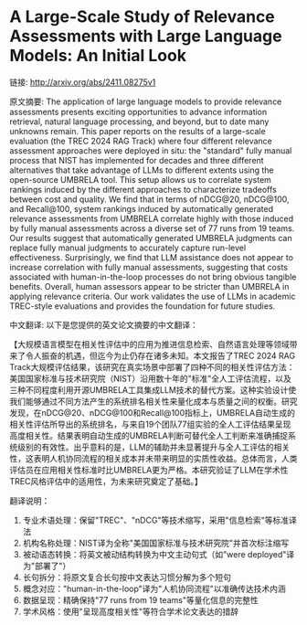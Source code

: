 # A Large-Scale Study of Relevance Assessments with Large Language Models: An Initial Look

链接: http://arxiv.org/abs/2411.08275v1

原文摘要:
The application of large language models to provide relevance assessments
presents exciting opportunities to advance information retrieval, natural
language processing, and beyond, but to date many unknowns remain. This paper
reports on the results of a large-scale evaluation (the TREC 2024 RAG Track)
where four different relevance assessment approaches were deployed in situ: the
"standard" fully manual process that NIST has implemented for decades and three
different alternatives that take advantage of LLMs to different extents using
the open-source UMBRELA tool. This setup allows us to correlate system rankings
induced by the different approaches to characterize tradeoffs between cost and
quality. We find that in terms of nDCG@20, nDCG@100, and Recall@100, system
rankings induced by automatically generated relevance assessments from UMBRELA
correlate highly with those induced by fully manual assessments across a
diverse set of 77 runs from 19 teams. Our results suggest that automatically
generated UMBRELA judgments can replace fully manual judgments to accurately
capture run-level effectiveness. Surprisingly, we find that LLM assistance does
not appear to increase correlation with fully manual assessments, suggesting
that costs associated with human-in-the-loop processes do not bring obvious
tangible benefits. Overall, human assessors appear to be stricter than UMBRELA
in applying relevance criteria. Our work validates the use of LLMs in academic
TREC-style evaluations and provides the foundation for future studies.

中文翻译:
以下是您提供的英文论文摘要的中文翻译：

【大规模语言模型在相关性评估中的应用为推进信息检索、自然语言处理等领域带来了令人振奋的机遇，但迄今为止仍存在诸多未知。本文报告了TREC 2024 RAG Track大规模评估结果，该研究在真实场景中部署了四种不同的相关性评估方法：美国国家标准与技术研究院（NIST）沿用数十年的"标准"全人工评估流程，以及三种不同程度利用开源UMBRELA工具集成LLM技术的替代方案。这种实验设计使我们能够通过不同方法产生的系统排名相关性来量化成本与质量之间的权衡。研究发现，在nDCG@20、nDCG@100和Recall@100指标上，UMBRELA自动生成的相关性评估所导出的系统排名，与来自19个团队77组实验的全人工评估结果呈现高度相关性。结果表明自动生成的UMBRELA判断可替代全人工判断来准确捕捉系统级别的有效性。出乎意料的是，LLM的辅助并未显著提升与全人工评估的相关性，这表明人机协同流程的相关成本并未带来明显的实质性收益。总体而言，人类评估员在应用相关性标准时比UMBRELA更为严格。本研究验证了LLM在学术性TREC风格评估中的适用性，为未来研究奠定了基础。】

翻译说明：
1. 专业术语处理：保留"TREC"、"nDCG"等技术缩写，采用"信息检索"等标准译法
2. 机构名称处理：NIST译为全称"美国国家标准与技术研究院"并首次标注缩写
3. 被动语态转换：将英文被动结构转换为中文主动句式（如"were deployed"译为"部署了"）
4. 长句拆分：将原文复合长句按中文表达习惯分解为多个短句
5. 概念对应："human-in-the-loop"译为"人机协同流程"以准确传达技术内涵
6. 数据呈现：精确保持"77 runs from 19 teams"等量化信息的完整性
7. 学术风格：使用"呈现高度相关性"等符合学术论文表达的措辞
